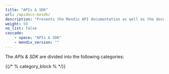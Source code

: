 ```yaml
---
title: "APIs & SDK"
url: /apidocs-mxsdk/
description: "Presents the Mendix API documentation as well as the documentation for the Mendix Platform SDK."
weight: 50
no_list: false
cascade:
    - space: "APIs & SDK"
    - mendix_version: ""
---
```


The *APIs & SDK* are divided into the following categories:

{{/* % category_block % */}}

